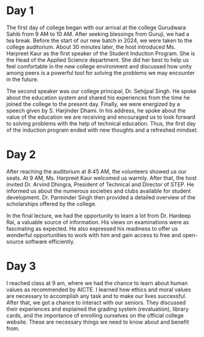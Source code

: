 # Day 1

The first day of college began with our arrival at the college Gurudwara Sahib from 9 AM to 10 AM. After seeking blessings from Guruji, we had a tea break. Before the start of our new batch in 2024, we were taken to the college auditorium. About 30 minutes later, the host introduced Ms. Harpreet Kaur as the first speaker of the Student Induction Program. She is the Head of the Applied Science department. She did her best to help us feel comfortable in the new college environment and discussed how unity among peers is a powerful tool for solving the problems we may encounter in the future.

The second speaker was our college principal, Dr. Sehijpal Singh. He spoke about the education system and shared his experiences from the time he joined the college to the present day. Finally, we were energized by a speech given by S. Harjinder Dhami. In his address, he spoke about the value of the education we are receiving and encouraged us to look forward to solving problems with the help of technical education. Thus, the first day of the induction program ended with new thoughts and a refreshed mindset.


# Day 2


After reaching the auditorium at 8:45 AM, the volunteers showed us our seats. At 9 AM, Ms. Harpreet Kaur welcomed us warmly. After that, the host invited Dr. Arvind Dhingra, President of Technical and Director of STEP. He informed us about the numerous societies and clubs available for student development. Dr. Parminder Singh then provided a detailed overview of the scholarships offered by the college.

In the final lecture, we had the opportunity to learn a lot from Dr. Hardeep Rai, a valuable source of information. His views on examinations were as fascinating as expected. He also expressed his readiness to offer us wonderful opportunities to work with him and gain access to free and open-source software efficiently.


# Day 3

I reached class at 9 am, where we had the chance to learn about human values as recommended by AICTE. I learned how ethics and moral values are necessary to accomplish any task and to make our lives successful. After that, we got a chance to interact with our seniors. They discussed their experiences and explained the grading system (revaluation), library cards, and the importance of enrolling ourselves on the official college website. These are necessary things we need to know about and benefit from.





